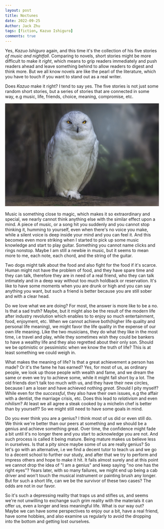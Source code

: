 ```yaml
---
layout: post
title: Noctunes
date: 2022-09-25
Author: Jack Zhu
tags: [fiction, Kazuo Ishiguro]
comments: true
---
```


Yes, *Kazuo Ishiguro* again, and this time it's the collection of his five
stories *of music and nightfall*. Comparing to novels, short stories might be
more difficult to make it *right*, which means to grip readers immediately and
push readers ahead and leave something behind to allow readers to digest and
think more. But we all know novels are like the pearl of the literature, which
you have to touch if you want to stand out as a real writer.

Does *Kazuo* make it right? I tend to say yes. The five stories is not just
some random short stories, but a series of stories that are connected in some
way, e.g music, life, friends, choice, meaning, compromise, etc.

![Noctunes](/images/nocturne.png)

Music is something close to magic, which makes it so extraordinary and special,
we nearly cannot think anything else with the similar effect upon a mind. A
piece of music, or a song hit you suddenly and you cannot stop thinking it,
humming to yourself, even when there's no voice you make, while a silent voice
is deep inside your mind and you can feel it. And this becomes even more
striking when I started to pick up some music knowledge and start to play
guitar. Something you cannot name clicks and rings nonstop. Maybe I am still a
newbie in music, but it seems to mean more to me, each note, each chord, and
the string of the guitar.

Two dogs might talk about the food and also fight for the food if it's scarce.
Human might not have the problem of food, and they have spare time and they can
talk, therefore they are in need of a real friend, who they can talk intimately
and in a deep way without too much holdback or reservation. It's like to have
some moments when you are drunk or high and you can say anything you want, but
such a friend is better because you are still sober and with a clear head.

Do we love what we are doing? For most, the answer is more like to be a no. Is
that a sad truth? Maybe, but it might also be the result of the modern life
after industry revolution which enables to to enjoy so much entertainment,
food, enjoyment, etc. When we cannot achieve both(higher life quality and
personal life meaning), we might favor the life quality in the expense of our
own life meaning. Like the two musicians, they do what they like in the most
time, i.e travel and play, while they sometimes wish they could be bankers to
have a wealthy life and they also regretted about their only son. Should we be
optimistic or pessimistic when we know the truth of life? This is at least
something we could weigh in.

What makes the meaning of life? Is that a great achievement a person has made?
Or it's the fame he has earned? Yes, for most of us, as ordinary people, we
look up those people with wealth and fame, and we dream the same or even we try
to achieve some, while it might fall short by a lot. The old friends don't talk
too much with us, and they have their new circles, because I am a loser and
have achieved nothing *great*. Should I pity myself? While even for the
*successful*, they also have their own issues, e.g the affair with a dentist,
the marriage crisis, etc. Does this lead to *relativism* and even *nihilism*? At
least we all agree a steak cooked by a michelin chef is better than by
yourself? So we might still need to have some goals in mind.

Do you ever think you are a genius? I think most of us did or even still do. We
think we're better than our peers at something and we should be a genius and
achieve something great. Over time, the confidence might fade a bit until it's
no longer there and you start to acknowledge you are not. And such process is
called it being mature. Being mature makes us believe less in ourselves. Is
that a pity since maybe some of us are really genius? So let's go with an
alternative, i.e we find a decent tutor to teach us and we go to a decent
school to further our study, and after that we try to perform and impress
others and hope to make it hit. It fails almost surely and at this point we
cannot drop the idea of "I am a genius" and keep saying "no one has the right
eyes"? Years later, with so many failures, we might end up being a cab driver
and won't touch the musical instrument or painting brush any longer. But for
such a short life, can we be the survivor of these two cases? The odds are not
in our favor.

So it's such a depressing reality that traps us and stifles us, and seems we're
not unwilling to exchange such grim reality with the materials it can offer us,
even a longer and less meaningful life. What is our way out? Maybe we can have
some perspectives to enjoy our a bit, have a real friend, have some hobbies,
and also examine us regularly to avoid the dropping into the bottom and getting lost
ourselves.
